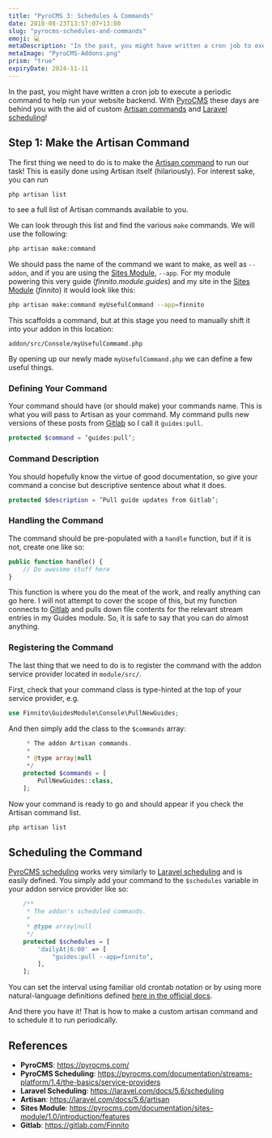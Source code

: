 ```yaml
---
title: "PyroCMS 3: Schedules & Commands"
date: 2018-08-23T13:57:07+13:00
slug: "pyrocms-schedules-and-commands"
emoji: 💻
metaDescription: "In the past, you might have written a cron job to execute a periodic command to help run your website backend. With PyroCMS these days are behind you with the aid of custom Artisan commands and Laravel scheduling!"
metaImage: "PyroCMS-Addons.png"
prism: "true"
expiryDate: 2024-11-11
---
```


In the past, you might have written a cron job to execute a periodic command to help run your website backend. With [PyroCMS][pyro] these days are behind you with the aid of custom [Artisan commands][Artisan] and [Laravel scheduling][laravels]!

## Step 1: Make the Artisan Command
The first thing we need to do is to make the [Artisan command][artisan] to run our task! This is easily done using Artisan itself (hilariously). For interest sake, you can run

```bash
php artisan list
```

to see a full list of Artisan commands available to you.


We can look through this list and find the various `make` commands. We will use the following:

```bash
php artisan make:command
```

We should pass the name of the command we want to make, as well as `--addon`, and if you are using the [Sites Module][sites], `--app`. For my module powering this very guide (_finnito.module.guides_) and my site  in the [Sites Module][sites] (_finnito_) it would  look like this:

```bash
php artisan make:command myUsefulCommand --app=finnito
```

This scaffolds a command, but at this stage you need to manually shift it into your addon in this location:

```
addon/src/Console/myUsefulCommamd.php
```

By opening up our newly made `myUsefulCommand.php` we can define a few useful things.

### Defining Your Command
Your command should have (or should make) your commands name. This is what you will pass to Artisan as your command. My command pulls new versions of these posts from [Gitlab][gitlab] so I call it `guides:pull`.

```php
protected $command = ’guides:pull’;
```

### Command Description
You should hopefully know the virtue of good documentation, so give your command a concise but descriptive sentence about what it does. 

```php
protected $description = ’Pull guide updates from Gitlab’;
```

### Handling the Command

The command should be pre-populated with a `handle` function, but if it is not, create one like so:

```php
public function handle() {
    // Do awesome stuff here
}
```

This function is where you do the meat of the work, and really anything can go here. I will not attempt to cover the scope of this, but my function connects to [Gitlab][gitlab] and pulls down file contents for the relevant stream entries in my Guides module. So, it is safe to say that you can do almost anything.

### Registering the Command
The last thing that we need to do is to register the command with the addon service provider located in `module/src/`. 

First, check that your command class is type-hinted at the top of your service provider, e.g.

```php
use Finnito\GuidesModule\Console\PullNewGuides;
```

And then simply add the class to the `$commands` array:

```php
     * The addon Artisan commands.
     *
     * @type array|null
     */
    protected $commands = [
        PullNewGuides::class,
    ];
```

Now your command is ready to go and should appear if you check the Artisan command list.

```bash
php artisan list
```

## Scheduling the Command
[PyroCMS scheduling][pyros] works very similarly to [Laravel scheduling][laravels] and is easily defined. You simply add your command to the `$schedules` variable in your addon service provider like so:

```php
    /**
     * The addon's scheduled commands.
     *
     * @type array|null
     */
    protected $schedules = [
        'dailyAt|6:00' => [
            "guides:pull --app=finnito",
        ],
    ];
```

You can set the interval using familiar old crontab notation or by using more natural-language definitions defined [here in the official docs][pyros].

And there you have it! That is how to make a custom artisan command and to schedule it to run periodically.

## References
* __PyroCMS__: <https://pyrocms.com/>
* __PyroCMS Scheduling__:  <https://pyrocms.com/documentation/streams-platform/1.4/the-basics/service-providers>
* __Laravel Scheduling__: <https://laravel.com/docs/5.6/scheduling>
* __Artisan__: <https://laravel.com/docs/5.6/artisan>
* __Sites Module__: <https://pyrocms.com/documentation/sites-module/1.0/introduction/features>
* __Gitlab__: <https://gitlab.com/Finnito>

[pyro]: https://pyrocms.com/
[pyros]: https://pyrocms.com/documentation/streams-platform/1.4/the-basics/service-providers
[laravels]: https://laravel.com/docs/5.6/scheduling
[artisan]: https://laravel.com/docs/5.6/artisan
[sites]: https://pyrocms.com/documentation/sites-module/1.0/introduction/features
[gitlab]: https://gitlab.com/Finnito
